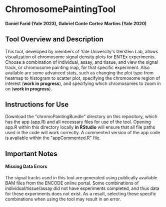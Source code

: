 # ChromosomePaintingTool
#### Daniel Farid (Yale 2023), Gabriel Conte Cortez Martins (Yale 2020)

## Tool Overview and Description

This tool, developed by members of Yale University's Gerstein Lab, allows visualization of chromosome signal density plots for ENTEx experiments. Choose a combination of individual, assay, and tissue, and view the signal track, or chromosome painting map, for that specific experiment. Also available are some advanced stats, such as changing the plot type from heatmap to histogram to scatter plot, specifying the chromosome region of interest (<b>work in progress</b>), and specifying which chromosomes to zoom in on (<b>work in progress</b>).

## Instructions for Use

Download the "chromoPaintingBundle" directory on this repository, which has the app (app.R) and all necessary files for use of the tool. Opening app.R within this directory locally <b>in RStudio</b> will ensure that all file paths used in the code will work correctly. A commented version of the app code is available within the "appCommented.R" file.

## Important Notes

#### Missing Data Errors

The signal tracks used in this tool are generated using publically available BAM files from the ENCODE online portal. Some combinations of individual/tissue/assay did not have experiments completed, and thus data for these experiments does not exist. As a result, selecting these specific combinations when using the tool may result in an error.   
